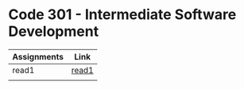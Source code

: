 # Code 301 - Intermediate Software Development

| Assignments|             Link             |
| -----------|------------------------------|
|  read1     |    [read1](read301-1.md)       |
|     |         |